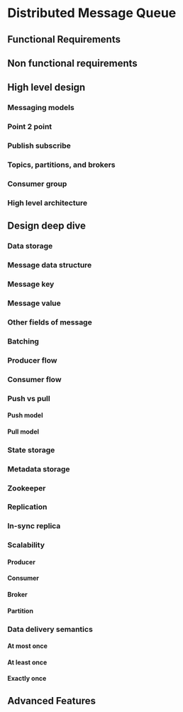 # Distributed Message Queue

## Functional Requirements

## Non functional requirements

## High level design

### Messaging models

### Point 2 point

### Publish subscribe

### Topics, partitions, and brokers

### Consumer group

### High level architecture

## Design deep dive

### Data storage

### Message data structure

### Message key

### Message value

### Other fields of message

### Batching

### Producer flow

### Consumer flow

### Push vs pull

#### Push model


#### Pull model

### State storage

### Metadata storage

### Zookeeper

### Replication

### In-sync replica

### Scalability

#### Producer

#### Consumer

#### Broker

#### Partition

### Data delivery semantics

#### At most once

#### At least once

#### Exactly once

## Advanced Features

